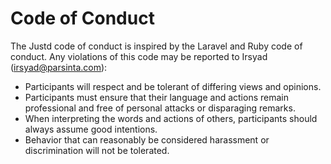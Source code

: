 # Code of Conduct

The Justd code of conduct is inspired by the Laravel and Ruby code of conduct. Any violations of this code may be reported to Irsyad (irsyad@parsinta.com):

- Participants will respect and be tolerant of differing views and opinions.
- Participants must ensure that their language and actions remain professional and free of personal attacks or disparaging remarks.
- When interpreting the words and actions of others, participants should always assume good intentions.
- Behavior that can reasonably be considered harassment or discrimination will not be tolerated.  
